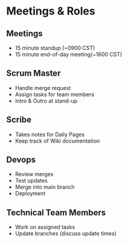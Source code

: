 # Meetings & Roles

## Meetings

* 15 minute standup (~0900 CST) 
* 15 minute end-of-day meeting(~1600 CST)


## Scrum Master

* Handle merge request
* Assign tasks for team members
* Intro & Outro at stand-up

## Scribe

* Takes notes for Daily Pages
* Keep track of Wiki documentation

## Devops

* Review merges
* Test updates
* Merge into main branch
* Deployment

## Technical Team Members

* Work on assigned tasks
* Update branches (discuss update times)
